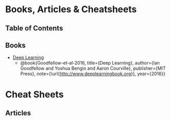 # Books, Articles & Cheatsheets

## Table of Contents



## Books

-   [Deep Learning](https://www.deeplearningbook.org/)
    -   @book{Goodfellow-et-al-2016,
        title={Deep Learning},
        author={Ian Goodfellow and Yoshua Bengio and Aaron Courville},
        publisher={MIT Press},
        note={\url{http://www.deeplearningbook.org}},
        year={2016}}


# Cheat Sheets



## Articles


